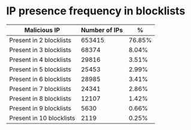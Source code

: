 # IP presence frequency in blocklists
| Malicious IP | Number of IPs | % |
|----|----|----|
| Present in 2 blocklists | 653415 | 76.85% |
| Present in 3 blocklists | 68374 | 8.04% |
| Present in 4 blocklists | 29816 | 3.51% |
| Present in 5 blocklists | 25453 | 2.99% |
| Present in 6 blocklists | 28985 | 3.41% |
| Present in 7 blocklists | 24341 | 2.86% |
| Present in 8 blocklists | 12107 | 1.42% |
| Present in 9 blocklists | 5630 | 0.66% |
| Present in 10 blocklists | 2119 | 0.25% |
